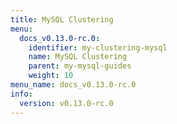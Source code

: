```yaml
---
title: MySQL Clustering
menu:
  docs_v0.13.0-rc.0:
    identifier: my-clustering-mysql
    name: MySQL Clustering
    parent: my-mysql-guides
    weight: 10
menu_name: docs_v0.13.0-rc.0
info:
  version: v0.13.0-rc.0
---
```


